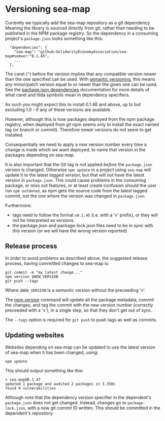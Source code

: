 # Versioning sea-map

Currently we typically add the sea-map repository as a git
dependency. Meaning the library is sourced directly from git, rather
than needing to be published in the NPM package registry. So the
dependency in a consuming project's `package.json` looks something
like this:

	  "dependencies": {
		"sea-map": "github:SolidarityEconomyAssociation/sea-map#semver:^0.1.45",
		...
	  },

The caret (`^`) before the version implies that any compatible version
newer than the one specified can be used. With [semantic
versioning][semver], this means any minor/patch version equal to or
newer than the given one can be used.  See the [package.json
dependencies][dependencies] documentation for more details of what
caret and tilda symbols mean in dependency specifiers.

As such you might expect this to install 0.1.46 and above, up to but
excluding 1.0 - if any of these versions are available.

However, although this is how packages deployed from the npm package
registry, when deployed from git npm seems only to install the exact
named tag (or branch or commit). Therefore newer versions do not seem
to get installed.

Consequentially we need to apply a new version number every time a
change is made which we want deployed, to name that version in the
packages depending on sea-map.

It is also important that the Git tag is not applied *before* the
`package.json` version is changed. Otherwise `npm update` in a project
using `sea-map` will update it to the latest *tagged version*, but
that will not have the latest version in `package.json`. This could
cause problems in the consuming package, or miss out features, or at
least create confusion should the user run `npm outdated`, as npm gets
the source code from the latest tagged commit, not the one where the
version was changed in `package.json`.

Furthermore: 
- tags need to follow the format `v0.1.45` (i.e. with a 'v'
  prefix), or they will not be interpreted as versions.
- the package.json and package-lock.json files need to be in sync with
  this version (or we will have the wrong version reported)

## Release process

In order to avoid problems as described above, the suggested release
process, having committed changes to sea-map is:

    git commit -m "my latest change..."
	npm version $NEW_VERSION
	git push --tags
	
Where `$NEW_VERSION` is a semantic version without the preceeding 'v'.

The [npm version][version] command will update all the package
metadata, commit the changes, and tag the commit with the new version
number (correctly preceeded with a 'v'), in a single step, so that
they don't get out of sync.

The `--tags` option is required for `git push` to push tags as well as
commits.

## Updating websites

Websites depending on sea-map can be updated to use the latest version
of sea-map when it has been changed, using:

    npm update
	
This should output something like this:

    + sea-map@0.1.47
    updated 1 package and audited 2 packages in 3.358s
    found 0 vulnerabilities

Although note that the dependency version specifier in the dependent's
`package.json` does not get changed. Instead, changes go to
`package-lock.json`, with a new git commit ID written. This should be
committed in the dependent's repository.

[version]: https://docs.npmjs.com/cli-commands/version.html
[semver]: https://docs.npmjs.com/about-semantic-versioning
[dependencies]: https://docs.npmjs.com/configuring-npm/package-json#dependencies
